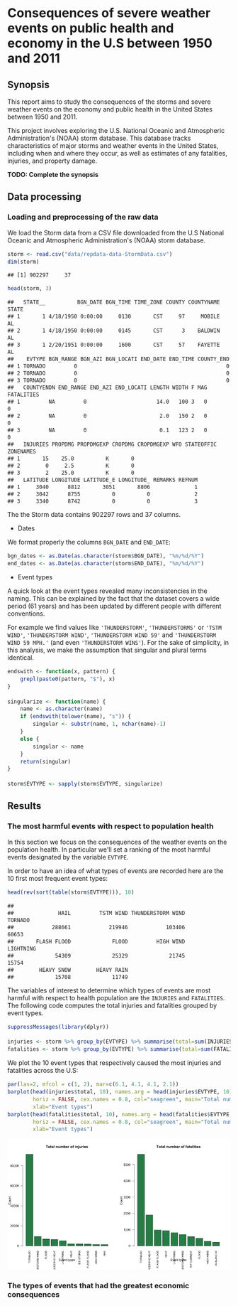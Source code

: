 # Consequences of severe weather events on public health and economy in the U.S between 1950 and 2011


## Synopsis

This report aims to study the consequences of the storms and severe weather events on the 
economy and public health in the United States between 1950 and 2011.

This project involves exploring the U.S. National Oceanic and Atmospheric
Administration's (NOAA) storm database. This database tracks characteristics of
major storms and weather events in the United States, including when and where
they occur, as well as estimates of any fatalities, injuries, and property
damage.

**TODO: Complete the synopsis**  


## Data processing

### Loading and preprocessing of the raw data

We load the Storm data from a CSV file downloaded from the U.S National Oceanic
and Atmospheric Administration's (NOAA) storm database.


```r
storm <- read.csv("data/repdata-data-StormData.csv")
dim(storm)
```

```
## [1] 902297     37
```

```r
head(storm, 3)
```

```
##   STATE__          BGN_DATE BGN_TIME TIME_ZONE COUNTY COUNTYNAME STATE
## 1       1 4/18/1950 0:00:00     0130       CST     97     MOBILE    AL
## 2       1 4/18/1950 0:00:00     0145       CST      3    BALDWIN    AL
## 3       1 2/20/1951 0:00:00     1600       CST     57    FAYETTE    AL
##    EVTYPE BGN_RANGE BGN_AZI BGN_LOCATI END_DATE END_TIME COUNTY_END
## 1 TORNADO         0                                               0
## 2 TORNADO         0                                               0
## 3 TORNADO         0                                               0
##   COUNTYENDN END_RANGE END_AZI END_LOCATI LENGTH WIDTH F MAG FATALITIES
## 1         NA         0                      14.0   100 3   0          0
## 2         NA         0                       2.0   150 2   0          0
## 3         NA         0                       0.1   123 2   0          0
##   INJURIES PROPDMG PROPDMGEXP CROPDMG CROPDMGEXP WFO STATEOFFIC ZONENAMES
## 1       15    25.0          K       0                                    
## 2        0     2.5          K       0                                    
## 3        2    25.0          K       0                                    
##   LATITUDE LONGITUDE LATITUDE_E LONGITUDE_ REMARKS REFNUM
## 1     3040      8812       3051       8806              1
## 2     3042      8755          0          0              2
## 3     3340      8742          0          0              3
```

The the Storm data contains 902297 rows and 37 columns.

* Dates

We format properly the columns `BGN_DATE` and `END_DATE`:


```r
bgn_dates <- as.Date(as.character(storm$BGN_DATE), "%m/%d/%Y")
end_dates <- as.Date(as.character(storm$END_DATE), "%m/%d/%Y")
```


* Event types

A quick look at the event types revealed many inconsistencies in the naming. 
This can be explained by the fact that the dataset covers a wide period (61 years)
and has been updated by different people with different conventions.

For example we find values like `'THUNDERSTORM'`, `'THUNDERSTORMS'` or 
`'TSTM WIND'`, `'THUNDERSTORM WIND'`, `'THUNDERSTORM WIND 59'`
and `'THUNDERSTORM WIND 59 MPH.'` (and even `'THUNDERSTORM WINS'`). 
For the sake of simplicity, in this analysis, we make the assumption that singular
and plural terms identical. 


```r
endswith <- function(x, pattern) {
    grepl(paste0(pattern, "$"), x)
}

singularize <- function(name) {
    name <- as.character(name)
    if (endswith(tolower(name), "s")) {
        singular <- substr(name, 1, nchar(name)-1)
    }
    else {
        singular <- name
    }
    return(singular)
}

storm$EVTYPE <- sapply(storm$EVTYPE, singularize)
```

## Results

### The most harmful events with respect to population health

In this section we focus on the consequences of the weather events on the
population health. In particular we'll set a ranking of the most harmful events
designated by the variable `EVTYPE`. 

In order to have an idea of what types of events are recorded here are the 
10 first most frequent event types:


```r
head(rev(sort(table(storm$EVTYPE))), 10)
```

```
## 
##              HAIL         TSTM WIND THUNDERSTORM WIND           TORNADO 
##            288661            219946            103406             60653 
##       FLASH FLOOD             FLOOD         HIGH WIND         LIGHTNING 
##             54309             25329             21745             15754 
##        HEAVY SNOW        HEAVY RAIN 
##             15708             11749
```

The variables of interest to determine which types of events are most harmful
with respect to health population are the `INJURIES` and `FATALITIES`. 
The following code computes the total injuries and fatalities grouped by event 
types.


```r
suppressMessages(library(dplyr))

injuries <- storm %>% group_by(EVTYPE) %>% summarise(total=sum(INJURIES)) %>% arrange(-total)
fatalities <- storm %>% group_by(EVTYPE) %>% summarise(total=sum(FATALITIES)) %>% arrange(-total)
```

We plot the 10 event types that respectively caused the most injuries and 
fatalities across the U.S:


```r
par(las=2, mfcol = c(1, 2), mar=c(6.1, 4.1, 4.1, 2.1))
barplot(head(injuries$total, 10), names.arg = head(injuries$EVTYPE, 10), 
        horiz = FALSE, cex.names = 0.8, col="seagreen", main="Total number of injuries",
        xlab="Event types")
barplot(head(fatalities$total, 10), names.arg = head(fatalities$EVTYPE, 10), 
        horiz = FALSE, cex.names = 0.8, col="seagreen", main="Total number of fatalities",
        xlab="Event types")
```

![plot of chunk plot_of_most_harmful_event_types](figure/plot_of_most_harmful_event_types.png) 

### The types of events that had the greatest economic consequences
